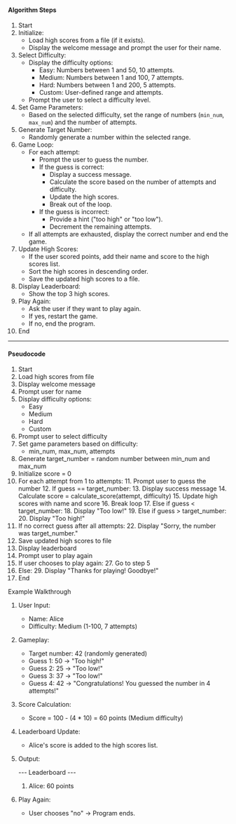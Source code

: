 

#### Algorithm Steps

1. Start
2. Initialize:
   - Load high scores from a file (if it exists).
   - Display the welcome message and prompt the user for their name.
3. Select Difficulty:
   - Display the difficulty options:
     - Easy: Numbers between 1 and 50, 10 attempts.
     - Medium: Numbers between 1 and 100, 7 attempts.
     - Hard: Numbers between 1 and 200, 5 attempts.
     - Custom: User-defined range and attempts.
   - Prompt the user to select a difficulty level.
4. Set Game Parameters:
   - Based on the selected difficulty, set the range of numbers (`min_num`, `max_num`) and the number of attempts.
5. Generate Target Number:
   - Randomly generate a number within the selected range.
6. Game Loop:
   - For each attempt:
     - Prompt the user to guess the number.
     - If the guess is correct:
       - Display a success message.
       - Calculate the score based on the number of attempts and difficulty.
       - Update the high scores.
       - Break out of the loop.
     - If the guess is incorrect:
       - Provide a hint ("too high" or "too low").
       - Decrement the remaining attempts.
   - If all attempts are exhausted, display the correct number and end the game.
7. Update High Scores:
   - If the user scored points, add their name and score to the high scores list.
   - Sort the high scores in descending order.
   - Save the updated high scores to a file.
8. Display Leaderboard:
   - Show the top 3 high scores.
9. Play Again:
   - Ask the user if they want to play again.
   - If yes, restart the game.
   - If no, end the program.
10. End

---

#### Pseudocode


1. Start
2. Load high scores from file
3. Display welcome message
4. Prompt user for name
5. Display difficulty options:
   - Easy
   - Medium
   - Hard
   - Custom
6. Prompt user to select difficulty
7. Set game parameters based on difficulty:
   - min_num, max_num, attempts
8. Generate target_number = random number between min_num and max_num
9. Initialize score = 0
10. For each attempt from 1 to attempts:
    11. Prompt user to guess the number
    12. If guess == target_number:
        13. Display success message
        14. Calculate score = calculate_score(attempt, difficulty)
        15. Update high scores with name and score
        16. Break loop
    17. Else if guess < target_number:
        18. Display "Too low!"
    19. Else if guess > target_number:
        20. Display "Too high!"
21. If no correct guess after all attempts:
    22. Display "Sorry, the number was target_number."
23. Save updated high scores to file
24. Display leaderboard
25. Prompt user to play again
26. If user chooses to play again:
    27. Go to step 5
28. Else:
    29. Display "Thanks for playing! Goodbye!"
30. End




Example Walkthrough

1. User Input:
   - Name: Alice
   - Difficulty: Medium (1-100, 7 attempts)

2. Gameplay:
   - Target number: 42 (randomly generated)
   - Guess 1: 50 → "Too high!"
   - Guess 2: 25 → "Too low!"
   - Guess 3: 37 → "Too low!"
   - Guess 4: 42 → "Congratulations! You guessed the number in 4 attempts!"

3. Score Calculation:
   - Score = 100 - (4 * 10) = 60 points (Medium difficulty)

4. Leaderboard Update:
   - Alice's score is added to the high scores list.

5. Output:
   
   --- Leaderboard ---
   1. Alice: 60 points
   

6. Play Again:
   - User chooses "no" → Program ends.
